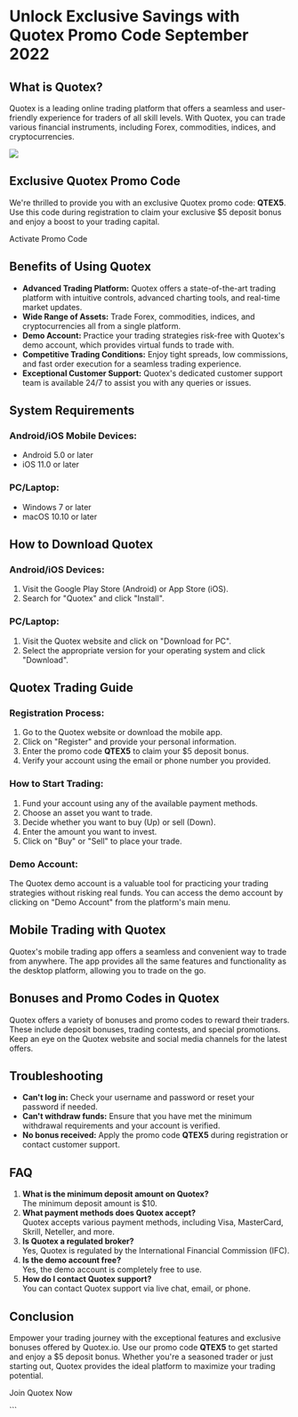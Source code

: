 # Unlock Exclusive Savings with Quotex Promo Code September 2022

## What is Quotex?

Quotex is a leading online trading platform that offers a seamless and
user-friendly experience for traders of all skill levels. With Quotex,
you can trade various financial instruments, including Forex,
commodities, indices, and cryptocurrencies.

[![](https://static.quotex.io/files/4_en/300_250.jpg)](https://traff.sbs/brokerqxlid)

## Exclusive Quotex Promo Code

We\'re thrilled to provide you with an exclusive Quotex promo code:
**QTEX5**. Use this code during registration to claim your exclusive \$5
deposit bonus and enjoy a boost to your trading capital.

Activate Promo Code

## Benefits of Using Quotex

-   **Advanced Trading Platform:** Quotex offers a state-of-the-art
    trading platform with intuitive controls, advanced charting tools,
    and real-time market updates.
-   **Wide Range of Assets:** Trade Forex, commodities, indices, and
    cryptocurrencies all from a single platform.
-   **Demo Account:** Practice your trading strategies risk-free with
    Quotex\'s demo account, which provides virtual funds to trade with.
-   **Competitive Trading Conditions:** Enjoy tight spreads, low
    commissions, and fast order execution for a seamless trading
    experience.
-   **Exceptional Customer Support:** Quotex\'s dedicated customer
    support team is available 24/7 to assist you with any queries or
    issues.

## System Requirements

### Android/iOS Mobile Devices:

-   Android 5.0 or later
-   iOS 11.0 or later

### PC/Laptop:

-   Windows 7 or later
-   macOS 10.10 or later

## How to Download Quotex

### Android/iOS Devices:

1.  Visit the Google Play Store (Android) or App Store (iOS).
2.  Search for "Quotex" and click "Install".

### PC/Laptop:

1.  Visit the Quotex website and click on "Download for PC".
2.  Select the appropriate version for your operating system and click
    "Download".

## Quotex Trading Guide

### Registration Process:

1.  Go to the Quotex website or download the mobile app.
2.  Click on "Register" and provide your personal information.
3.  Enter the promo code **QTEX5** to claim your \$5 deposit bonus.
4.  Verify your account using the email or phone number you provided.

### How to Start Trading:

1.  Fund your account using any of the available payment methods.
2.  Choose an asset you want to trade.
3.  Decide whether you want to buy (Up) or sell (Down).
4.  Enter the amount you want to invest.
5.  Click on "Buy" or "Sell" to place your trade.

### Demo Account:

The Quotex demo account is a valuable tool for practicing your trading
strategies without risking real funds. You can access the demo account
by clicking on "Demo Account" from the platform\'s main menu.

## Mobile Trading with Quotex

Quotex\'s mobile trading app offers a seamless and convenient way to
trade from anywhere. The app provides all the same features and
functionality as the desktop platform, allowing you to trade on the go.

## Bonuses and Promo Codes in Quotex

Quotex offers a variety of bonuses and promo codes to reward their
traders. These include deposit bonuses, trading contests, and special
promotions. Keep an eye on the Quotex website and social media channels
for the latest offers.

## Troubleshooting

-   **Can\'t log in:** Check your username and password or reset your
    password if needed.
-   **Can\'t withdraw funds:** Ensure that you have met the minimum
    withdrawal requirements and your account is verified.
-   **No bonus received:** Apply the promo code **QTEX5** during
    registration or contact customer support.

## FAQ

1.  **What is the minimum deposit amount on Quotex?**\
    The minimum deposit amount is \$10.
2.  **What payment methods does Quotex accept?**\
    Quotex accepts various payment methods, including Visa, MasterCard,
    Skrill, Neteller, and more.
3.  **Is Quotex a regulated broker?**\
    Yes, Quotex is regulated by the International Financial Commission
    (IFC).
4.  **Is the demo account free?**\
    Yes, the demo account is completely free to use.
5.  **How do I contact Quotex support?**\
    You can contact Quotex support via live chat, email, or phone.

## Conclusion

Empower your trading journey with the exceptional features and exclusive
bonuses offered by Quotex.io. Use our promo code **QTEX5** to get
started and enjoy a \$5 deposit bonus. Whether you\'re a seasoned trader
or just starting out, Quotex provides the ideal platform to maximize
your trading potential.

Join Quotex Now

\`\`\`

